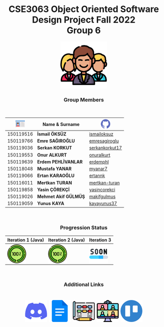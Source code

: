<div align="center" >

# **CSE3063 Object Oriented Software Design Project Fall 2022 <br>Group 6** 

<img src="/icons/man.png" width="150">

<br>

### **Group Members**
<br>

|<img src="/icons/card.png" width="30">   | Name & Surname  |<img src="/icons/github.png" width="30">|
|---|---|---|
|150119516   |**İsmail ÖKSÜZ**   |<a href="https://github.com/ismailoksuz/">ismailoksuz</a>|
|150119766   |**Emre SAĞIROĞLU**   |<a href="https://github.com/emresagiroglu/">emresagiroglu</a>|
|150119036   |**Serkan KORKUT**   |<a href="https://github.com/serkankorkut17/">serkankorkut17</a>|
|150119553   |**Onur ALKURT**   |<a href="https://github.com/onuralkurt/">onuralkurt</a>|
|150119639   |**Erdem PEHLİVANLAR**   |<a href="https://github.com/erdemphl/">erdemphl</a>|
|150118048   |**Mustafa YANAR**   |<a href="https://github.com/myanar7/">myanar7</a>|
|150119066   |**Ertan KARAOĞLU**   |<a href="https://github.com/ertannk/">ertannk</a>|
|150116011   |**Mertkan TURAN**   |<a href="https://github.com/mertkan-turan/">mertkan-turan</a>|
|150119858   |**Yasin ÇÖREKÇİ**   |<a href="https://github.com/yasincorekci/">yasincorekci</a>|
|150119026   |**Mehmet Akif GÜLMÜŞ**   |<a href="https://github.com/makifgulmus/">makifgulmus</a>|
|150119059   |**Yunus KAYA**   |<a href="https://github.com/kayayunus37/">kayayunus37</a>|

</div>
<div align="center" >
<br>

### **Progression Status**


|Iteration 1 (Java)|Iteration 2 (Java)|Iteration 3|
|---|---|---|
|<img align="center" src=/icons/completed.png height="60"/>|<img align="center" src=/icons/completed.png height="60"/>|<img align="center" src=/icons/soon.png height="60"/>|

</div>
<div align="center">
<br>

### **Additional Links**
<h1 align="center">
<a href="https://discord.gg/fa8y4F65v9" target="blank"><img align="center" alt="Discord" src=/icons/discord.png height="70"/></a>
<a href="https://docs.google.com/" target="blank"><img align="center" alt="Google Docs" src=/icons/google-docs.png height="70"/></a>
<a href="https://app.diagrams.net//" target="blank"><img align="center" alt="Draw IO" src=/icons/diagram.png height="70"/></a>
<a href="https://doodle.com/en//" target="blank"><img align="center" alt="Doodle" src=/icons/meeting.png height="70"/></a>
<a href="https://trello.com/b/DQnHgJpr/kanban-template" target="blank"><img align="center" alt="Kanban Board" src=/icons/trello.png height="70"/></a>
</h1>


</div>
